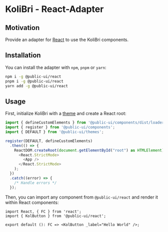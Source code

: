 # KoliBri - React-Adapter

## Motivation

Provide an adapter for [React](https://reactjs.org) to use the KoliBri components.

## Installation

You can install the adapter with `npm`, `pnpm` or `yarn`:

```bash
npm i -g @public-ui/react
pnpm i -g @public-ui/react
yarn add -g @public-ui/react
```

## Usage

First, initialize KoliBri with a [theme](https://github.com/public-ui/kolibri/tree/develop/packages/themes) and create a React root:

```ts
import { defineCustomElements } from '@public-ui/components/dist/loader';
import { register } from '@public-ui/components';
import { DEFAULT } from '@public-ui/themes';

register(DEFAULT, defineCustomElements)
  .then(() => {
    ReactDOM.createRoot(document.getElementById("root") as HTMLElement).render(
      <React.StrictMode>
        <App />
      </React.StrictMode>
    );
  })
  .catch((error) => {
    /* Handle errors */
  });
```

Then, you can import any component from `@public-ui/react` and render it within React components:

```tsx
import React, { FC } from 'react';
import { KolButton } from '@public-ui/react';

export default (): FC => <KolButton _label="Hello World" />;
```
